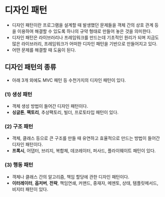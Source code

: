# 디자인 패턴
- 디자인 패턴이란 프로그램을 설계할 때 발생했던 문제들을 객체 간의 상호 관계 등을 이용하여 해결할 수 있도록 하나의 규약 형태로 만들어 놓은 것을 의미한다.
- 디자인 패턴은 라이브러리나 프레임워크를 만드는데 기초적인 원리가 되며 지금도 많은 라이브러리, 프레임워크가 어떠한 디자인 패턴을 기반으로 만들어지고 있다.
 - 어떤 문제를 해결할 때 도움이 된다.

## 디자인 패턴의 종류
- 아래 3개 외에도 MVC 패턴 등 수천가지의 디자인 패턴이 있다.

### (1) 생성 패턴
- 객체 생성 방법이 들어간 디자인 패턴이다.
- **싱글톤**, **팩토리**, 추상팩토리, 빌더, 프로토타입 패턴이 있다.

### (2) 구조 패턴
- 객체, 클래스 등으로 큰 구조를 만들 때 유연하고 효율적으로 만드는 방법이 들어간 디자인 패턴이다.
- **프록시**, 어댑터, 브리지, 복합체, 데코레이터, 퍼사드, 플라이웨이트 패턴이 있다.

### (3) 행동 패턴
- 객체나 클래스 간의 알고리즘, 책임 할당에 관한 디자인 패턴이다.
- **이터레이터**, **옵저버**, **전략**, 책임연쇄, 커맨드, 중재자, 메멘토, 상태, 템플릿메서드, 비지터 패턴이 있다.
